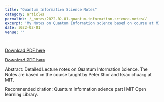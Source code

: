```yaml
---
title: "Quantum Information Science Notes"
category: articles
permalink: /_notes/2022-02-01-quantum-information-science-notes// 
excerpt: 'My Notes on Quantum Information science based on course at MIT Open learning Library'
date: 2022-02-01
venue: ''

---
```


<a href='https://drive.google.com/file/d/1n7MZ-HO6LPXt9ZUNlmZASukhgfsayE2R/view?usp=sharing'>Download PDF here</a>

<a href='https://www.dropbox.com/s/v73a5pxr52kb65j/Quantum_Information_Science_Notes%20%281%29.pdf?dl=0'>Download PDF here</a>


Abstract: Detailed Lecture notes on Quantum Information Science. The Notes are based on the course taught by Peter Shor and Issac chuang at MIT.

 Recommended citation: Quantum Information science part I MIT Open learning Library.
